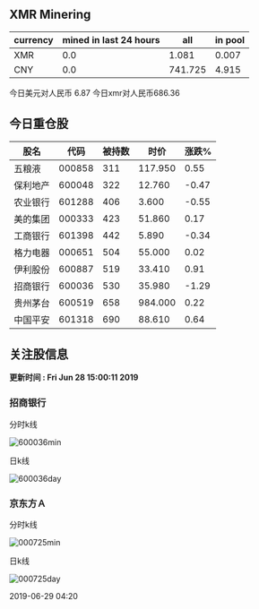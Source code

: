 ## XMR Minering

|currency|mined in last 24 hours|all|in pool|
|---|---|---|---|
|XMR|0.0|1.081|0.007|
|CNY|0.0|741.725|4.915|

今日美元对人民币 6.87	今日xmr对人民币686.36


## 今日重仓股 

|股名|代码|被持数|时价|涨跌%|
|---|---|---|---|---|
|五粮液|000858|311|117.950|0.55|
|保利地产|600048|322|12.760|-0.47|
|农业银行|601288|406|3.600|-0.55|
|美的集团|000333|423|51.860|0.17|
|工商银行|601398|442|5.890|-0.34|
|格力电器|000651|504|55.000|0.02|
|伊利股份|600887|519|33.410|0.91|
|招商银行|600036|530|35.980|-1.29|
|贵州茅台|600519|658|984.000|0.22|
|中国平安|601318|690|88.610|0.64|

## 关注股信息
**更新时间 : Fri Jun 28 15:00:11 2019**
### 招商银行 
分时k线

![600036min](http://image.sinajs.cn/newchart/min/n/sh600036.gif)

日k线

![600036day](http://image.sinajs.cn/newchart/daily/n/sh600036.gif)

### 京东方Ａ 
分时k线

![000725min](http://image.sinajs.cn/newchart/min/n/sz000725.gif)

日k线

![000725day](http://image.sinajs.cn/newchart/daily/n/sz000725.gif)

2019-06-29 04:20